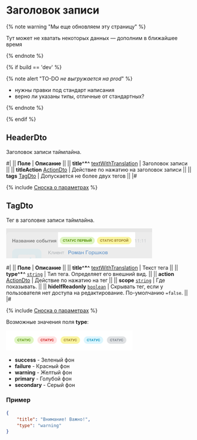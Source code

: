 # Заголовок записи

{% note warning "Мы еще обновляем эту страницу" %}

Тут может не хватать некоторых данных — дополним в ближайшее время

{% endnote %}

{% if build == 'dev' %}

{% note alert "TO-DO _не выгружается на prod_" %}

- нужны правки под стандарт написания
- верно ли указаны типы, отличные от стандартных?

{% endnote %}

{% endif %}

## HeaderDto

Заголовок записи таймлайна.

#|
|| **Поле** | **Описание** ||
|| **title^*^**
[textWithTranslation](./field-types.md) | Заголовок записи ||
|| **titleAction**
[ActionDto](./action.md) | Действие по нажатию на заголовок записи ||
|| **tags**
[TagDto](#tagdto) | Допускается не более двух тегов ||
|#

{% include [Сноска о параметрах](../../../../../../_includes/required.md) %}

## TagDto

Тег в заголовке записи таймлайна.

![](./_images/TagDto_1.png)

#|
|| **Поле** | **Описание** ||
|| **title^*^**
[textWithTranslation](./field-types.md) | Текст тега ||
|| **type^*^**
[`string`](../../../../data-types.md) | Тип тега. Определяет его внешний вид. ||
|| **action**
[ActionDto](./action.md) | Действие по нажатию на тег ||
|| **scope**
[`string`](../../../../data-types.md) | Где показывать. ||
|| **hideIfReadonly**
[`boolean`](../../../../data-types.md) | Скрывать тег, если у пользователя нет доступа на редактирование. По-умолчанию `=false`. ||
|#

{% include [Сноска о параметрах](../../../../../../_includes/required.md) %}

Возможные значения поля **type**:

![](./_images/TagDto_2.png)

- **success** - Зеленый фон
- **failure** - Красный фон
- **warning** - Желтый фон
- **primary** - Голубой фон
- **secondary** - Серый фон

### Пример

```json
{
    "title": "Внимание! Важно!",
    "type": "warning"
}
```